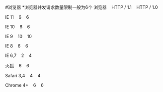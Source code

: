#浏览器
*浏览器并发请求数量限制一般为6个
浏览器&nbsp;&nbsp;&nbsp;&nbsp;HTTP / 1.1&nbsp;&nbsp;&nbsp;&nbsp;HTTP / 1.0

IE 11&nbsp;&nbsp;&nbsp;&nbsp;6&nbsp;&nbsp;&nbsp;&nbsp;6

IE 10&nbsp;&nbsp;&nbsp;&nbsp;6&nbsp;&nbsp;&nbsp;&nbsp;6

IE 9&nbsp;&nbsp;&nbsp;&nbsp;10&nbsp;&nbsp;&nbsp;&nbsp;10

IE 8&nbsp;&nbsp;&nbsp;&nbsp;6&nbsp;&nbsp;&nbsp;&nbsp;6

IE 6,7&nbsp;&nbsp;&nbsp;&nbsp;2&nbsp;&nbsp;&nbsp;&nbsp;4

火狐&nbsp;&nbsp;&nbsp;&nbsp;6&nbsp;&nbsp;&nbsp;&nbsp;6

Safari 3,4&nbsp;&nbsp;&nbsp;&nbsp;4&nbsp;&nbsp;&nbsp;&nbsp;4

Chrome 4+&nbsp;&nbsp;&nbsp;&nbsp;6&nbsp;&nbsp;&nbsp;&nbsp;6